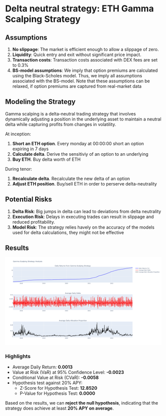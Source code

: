 # Delta neutral strategy: ETH Gamma Scalping Strategy

## Assumptions

1. **No slippage**: The market is efficient enough to allow a slippage of zero.
2. **Liquidity**: Quick entry and exit without significant price impact.
3. **Transaction costs**: Transaction costs associated with DEX fees are set to 0.3%
4. **BS-model assumptions**: We imply that option premiums are calculated using the Black-Scholes model. Thus, we imply all assumptions associated with the BS-model. Note that these assumptions can be relaxed, if option premiums are captured from real-market data 


## Modeling the Strategy

Gamma scalping is a delta-neutral trading strategy that involves dynamically adjusting a position in the underlying asset to maintain a neutral delta while capturing profits from changes in volatility.

At inception:
1. **Short an ETH option**. Every monday at 00:00:00 short an option expiring in 7 days
2. **Calculate delta**. Derive the sensitiviy of an option to an underlying
3. **Buy ETH**. Buy delta worth of ETH

During tenor:
1. **Recalculate delta**. Recalculate the new delta of an option
2. **Adjust ETH position**. Buy/sell ETH in order to perserve delta-neutrality




## Potential Risks

1. **Delta Risk**: Big jumps in delta can lead to deviations from delta neutrality
2. **Execution Risk**: Delays in executing trades can result in slippage and reduced profitability.
4. **Model Risk**: The strategy relies havely on the accuracy of the models used for delta calculations, they might not be effective

## Results

![Delta Neutral Strategy](delta_neutral_strategy.png)

### Highlights

- Average Daily Return: **0.0013**
- Value at Risk (VaR) at 95% Confidence Level: **-0.0023**
- Conditional Value at Risk (CVaR): **-0.0058**
- Hypothesis test against 20% APY:
    - Z-Score for Hypothesis Test: **12.8520**
    - P-Value for Hypothesis Test: **0.0000**

Based on the results, we can **reject the null hypothesis**, indicating that the strategy does achieve at least **20% APY on average**.